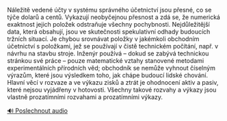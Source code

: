 
Náležitě vedené účty v systému správného účetnictví jsou přesné, co se týče dolarů a centů. Vykazují neobyčejnou přesnost a zdá se, že numerická exaktnost jejich položek odstraňuje všechny pochybnosti. Nejdůležitější data, která obsahují, jsou ve skutečnosti spekulativní odhady budoucích tržních situací. Je chybou srovnávat položky v jakémkoli obchodním účetnictví s položkami, jež se používají v čistě technickém počítání, např. v návrhu na stavbu stroje. Inženýr používá – dokud se zabývá technickou stránkou své práce – pouze matematické vztahy stanovené metodami experimentálních přírodních věd; obchodník se nemůže vyhnout číselným výrazům, které jsou výsledkem toho, jak chápe budoucí lidské chování. Hlavní věcí v rozvaze a ve výkazu zisků a ztrát je ohodnocení aktiv a pasiv, které nejsou vyjádřeny v hotovosti. Všechny takové rozvahy a výkazy jsou vlastně prozatímními rozvahami a prozatímními výkazy.

[🔊 Poslechnout audio](/data/7-paragraphs/audio/chapter_42/para_009-Nleit-veden-ty-v-systmu-sprvnho-etnictv.mp3)
